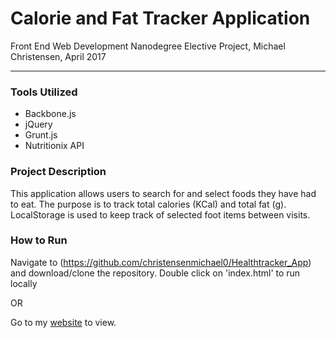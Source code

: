 # Calorie and Fat Tracker Application
Front End Web Development Nanodegree Elective Project,
Michael Christensen,
April 2017

------------------------------------------------
### Tools Utilized
* Backbone.js 
* jQuery 
* Grunt.js
* Nutritionix API

### Project Description
This application allows users to search for and select foods they have had to eat. The purpose is to track total calories (KCal) and total fat (g). LocalStorage is used to keep track of selected foot items between visits.

### How to Run
Navigate to (https://github.com/christensenmichael0/Healthtracker_App) and download/clone the repository. Double click on 'index.html' to run locally

OR

Go to my [website](http://christensenmichael0.github.io/Healthtracker_App/) to view.


